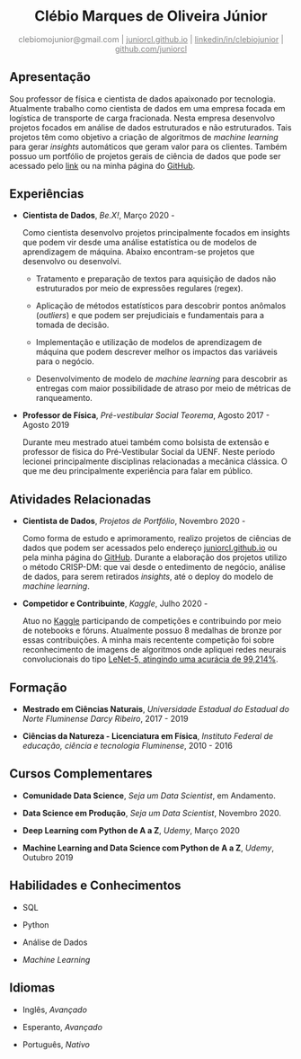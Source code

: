 <div align="center"><big><h2>Clébio Marques de Oliveira Júnior</big></h2></div>

<div align="center" style="color:gray"> 
    clebiomojunior@gmail.com | <a href="www.juniorcl.github.io" style="color:gray">juniorcl.github.io</a> | <a href="https://www.linkedin.com/in/clebiojunior" style="color:gray">linkedin/in/clebiojunior</a> | <a href="https://www.github.com/juniorcl" style="color:gray">github.com/juniorcl</a>
</div>

## Apresentação

Sou professor de física e cientista de dados apaixonado por tecnologia. Atualmente trabalho como cientista de dados em uma empresa focada em logística de transporte de carga fracionada. Nesta empresa desenvolvo projetos focados em análise de dados estruturados e não estruturados. Tais projetos têm como objetivo a criação de algoritmos de *machine learning* para gerar *insights* automáticos que geram valor para os clientes. Também possuo um portfólio de projetos gerais de ciência de dados que pode ser acessado pelo [link](https://www.juniorcl.github.io) ou na minha página do [GitHub](https://github.com/juniorcl).

## Experiências

- **Cientista de Dados**, *Be.X!*, Março 2020 -

    Como cientista desenvolvo projetos principalmente focados em insights que podem vir desde uma análise estatística ou de modelos de aprendizagem de máquina. Abaixo encontram-se projetos que desenvolvo ou desenvolvi.

    - Tratamento e preparação de textos para aquisição de dados não estruturados por meio de expressões regulares (regex).

    - Aplicação de métodos estatísticos para descobrir  pontos anômalos (*outliers*) e que podem ser prejudiciais e fundamentais para a tomada de decisão.

    - Implementação e utilização de modelos de aprendizagem de máquina que podem descrever melhor os impactos das variáveis para o negócio.

    - Desenvolvimento de modelo de *machine learning* para descobrir as entregas com maior possibilidade de atraso por meio de métricas de ranqueamento.

- **Professor de Física**, *Pré-vestibular Social Teorema*, Agosto 2017 - Agosto 2019

    Durante meu mestrado atuei também como bolsista de extensão e professor de física do Pré-Vestibular Social da UENF. Neste período lecionei principalmente disciplinas relacionadas a mecânica clássica. O que me deu principalmente experiência para falar em público.

## Atividades Relacionadas

- **Cientista de Dados**, *Projetos de Portfólio*, Novembro 2020 -

    Como forma de estudo e aprimoramento, realizo projetos de ciências de dados que podem ser acessados pelo endereço [juniorcl.github.io](https://juniorcl.github.io) ou pela minha página do [GitHub](https://www.github.com/juniorcl). Durante a elaboração dos projetos utilizo o método CRISP-DM: que vai desde o entedimento de negócio, análise de dados, para serem retirados *insights*, até o deploy do modelo de *machine learning*.

- **Competidor e Contribuinte**, *Kaggle*, Julho 2020 -

    Atuo no [Kaggle](https://www.kaggle.com/juniorcl) participando de competições e contribuindo por meio de notebooks e fóruns. Atualmente possuo 8 medalhas de bronze por essas contribuições. A minha mais recentente competição foi sobre reconhecimento de imagens de algoritmos onde apliquei redes neurais convolucionais do tipo [LeNet-5, atingindo uma acurácia de 99,214%](https://www.kaggle.com/juniorcl/lenet-5-cnn-architecture-digit-recognizer).

## Formação

- **Mestrado em Ciências Naturais**, *Universidade Estadual do Estadual do Norte Fluminense Darcy Ribeiro*, 2017 - 2019

- **Ciências da Natureza - Licenciatura em Física**, *Instituto Federal de educação, ciência e tecnologia Fluminense*, 2010 - 2016

## Cursos Complementares

- **Comunidade Data Science**, *Seja um Data Scientist*, em Andamento.

- **Data Science em Produção**, *Seja um Data Scientist*, Novembro 2020.

- **Deep Learning com Python de A a Z**, *Udemy*, Março 2020

- **Machine Learning and Data Science com Python de A a Z**, *Udemy*, Outubro 2019

## Habilidades e Conhecimentos

- SQL

- Python

- Análise de Dados

- *Machine Learning*

## Idiomas

- Inglês, *Avançado*

- Esperanto, *Avançado*

- Português, *Nativo*
